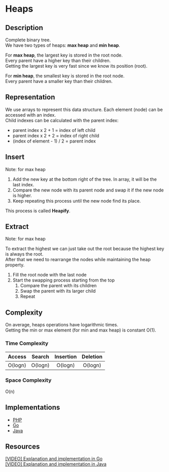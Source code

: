 # Heaps
## Description
Complete binary tree.  
We have two types of heaps: **max heap** and **min heap**.

For **max heap**, the largest key is stored in the root node.  
Every parent have a higher key than their children.  
Getting the largest key is very fast since we know its position (root).  

For **min heap**, the smallest key is stored in the root node.  
Every parent have a smaller key than their children.  

## Representation
We use arrays to represent this data structure. Each element (node) can be accessed with an index.  
Child indexes can be calculated with the parent index:
- parent index x 2 + 1 = index of left child
- parent index x 2 + 2 = index of right child
- (index of element - 1) / 2 = parent index 

## Insert
Note: for max heap  

1. Add the new key at the bottom right of the tree. In array, it will be the last index.
2. Compare the new node with its parent node and swap it if the new node is higher.
3. Keep repeating this process until the new node find its place.

This process is called **Heapify**.

## Extract
Note: for max heap  

To extract the highest we can just take out the root because the highest key is always the root.  
After that we need to rearrange the nodes while maintaining the heap property.  

1. Fill the root node with the last node
2. Start the swapping process starting from the top
    1. Compare the parent with its children
    2. Swap the parent with its larger child
    3. Repeat

## Complexity
On average, heaps operations have logarithmic times.  
Getting the min or max element (for min and max heap) is constant O(1).

### Time Complexity
| Access    | Search    | Insertion | Deletion  |
| :-------: | :-------: | :-------: | :-------: |
| O(logn)   | O(logn)   | O(logn)   | O(logn)   |

### Space Complexity
O(n)

## Implementations
- [PHP](./PHP)
- [Go](./Go)
- [Java](./Java)

## Resources
[[VIDEO] Explanation and implementation in Go](https://www.youtube.com/watch?v=3DYIgTC4T1o)  
[[VIDEO] Explanation and implementation in Java](https://www.youtube.com/watch?v=t0Cq6tVNRBA)